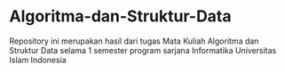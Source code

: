 # Algoritma-dan-Struktur-Data

Repository ini merupakan hasil dari tugas Mata Kuliah Algoritma dan Struktur Data selama 1 semester
program sarjana Informatika Universitas Islam Indonesia
